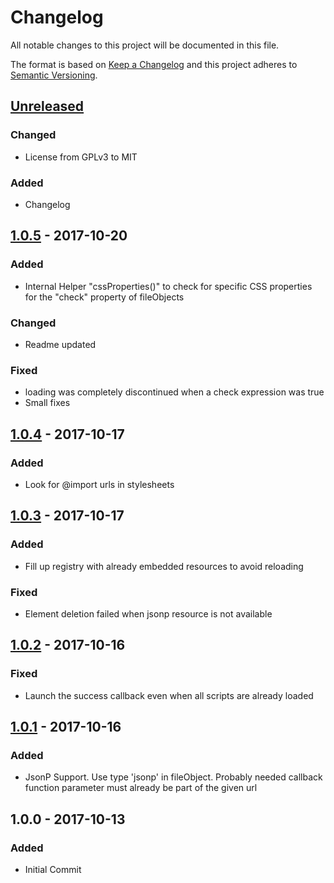 # Changelog
All notable changes to this project will be documented in this file.

The format is based on [Keep a Changelog](http://keepachangelog.com/en/1.0.0/)
and this project adheres to [Semantic Versioning](http://semver.org/spec/v2.0.0.html).

## [Unreleased]
### Changed
- License from GPLv3 to MIT

### Added
- Changelog

## [1.0.5] - 2017-10-20
### Added
- Internal Helper "cssProperties()" to check for specific CSS properties for the "check" property of fileObjects

### Changed
- Readme updated

### Fixed
- loading was completely discontinued when a check expression was true
- Small fixes

## [1.0.4] - 2017-10-17
### Added
- Look for @import urls in stylesheets

## [1.0.3] - 2017-10-17
### Added
- Fill up registry with already embedded resources to avoid reloading

### Fixed
- Element deletion failed when jsonp resource is not available

## [1.0.2] - 2017-10-16
### Fixed
- Launch the success callback even when all scripts are already loaded

## [1.0.1] - 2017-10-16
### Added
- JsonP Support. Use type 'jsonp' in fileObject. Probably needed callback function parameter must already be part of the given url

## 1.0.0 - 2017-10-13
### Added
- Initial Commit

[Unreleased]: /../compare/v1.0.5...HEAD  
[1.0.5]: /../compare/v1.0.4...v1.0.5
[1.0.4]: /../compare/v1.0.3...v1.0.4
[1.0.3]: /../compare/v1.0.2...v1.0.3
[1.0.2]: /../compare/v1.0.1...v1.0.2
[1.0.1]: /../compare/v1.0.0...v1.0.1
